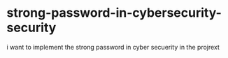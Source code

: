 # strong-password-in-cybersecurity-security
i want to implement the strong password in cyber secuerity in the projrext
